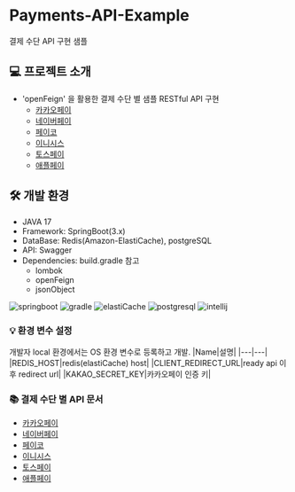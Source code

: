 # Payments-API-Example
결제 수단 API 구현 샘플

## 💻 프로젝트 소개
* 'openFeign' 을 활용한 결제 수단 별 샘플 RESTful API 구현
  * [카카오페이](https://github.com/woorim05/payment-project/tree/kakaoPay)
  * [네이버페이](https://github.com/woorim05/payment-project.git)
  * [페이코](https://github.com/woorim05/payment-project.git)
  * [이니시스](https://github.com/woorim05/payment-project.git)
  * [토스페이](https://github.com/woorim05/payment-project.git)
  * [애플페이](https://github.com/woorim05/payment-project.git)

## 🛠️ 개발 환경
* JAVA 17
* Framework: SpringBoot(3.x)
* DataBase: Redis(Amazon-ElastiCache), postgreSQL
* API: Swagger
* Dependencies: build.gradle 참고
  * lombok
  * openFeign
  * jsonObject

![springboot](https://img.shields.io/badge/SpringBoot-6DB33F?style=for-the-badge&logo=SpringBoot&logoColor=white) 
![gradle](https://img.shields.io/badge/Gradle-02303A?style=for-the-badge&logo=Gradle&logoColor=white) 
![elastiCache](https://img.shields.io/badge/Amazon_ElastiCache-C925D1?style=for-the-badge&logo=AmazonElastiCache&logoColor=white)
![postgresql](https://img.shields.io/badge/PostgreSQL-316192?style=for-the-badge&logo=postgresql&logoColor=white)
![intellij](https://img.shields.io/badge/IntelliJ_IDEA-000000.svg?style=for-the-badge&logo=intellij-idea&logoColor=white)

### 💡 환경 변수 설정
개발자 local 환경에서는 OS 환경 변수로 등록하고 개발.
|Name|설명|
|---|---|
|REDIS_HOST|redis(elastiCache) host|
|CLIENT_REDIRECT_URL|ready api 이후 redirect url|
|KAKAO_SECRET_KEY|카카오페이 인증 키|

### 📚 결제 수단 별 API 문서
* [카카오페이](https://developers.kakaopay.com/docs/payment/online/single-payment)
* [네이버페이](https://developer.pay.naver.com/docs/v2/api#common-common_certi)
* [페이코](https://devcenter.payco.com/guide/online/easypay/reserve?id=220401002)
* [이니시스](https://manual.inicis.com/pay/stdpay_pc.html)
* [토스페이](https://tossdev.github.io/gettingstarted.html#overview-1)
* [애플페이](http://developer.apple.com)